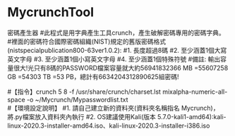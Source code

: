 # MycrunchTool
密碼產生器
#此程式是用字典產生工具crunch，產生破解密碼專用的密碼字典。
#裡面的密碼符合國際密碼組織(NIST)規定的舊版密碼格式(nistspecialpublication800-63ver1.0.2):
#1. 長度超過8碼
#2. 至少涵蓋1個大寫英文字母
#3. 至少涵蓋1個小寫英文字母
#4. 至少涵蓋1個特殊符號
#備註: 輸出容量很大!光只有8碼的PASSWORD檔案容量就大約56941832366 MB =55607258 GB =54303 TB =53 PB，總計有6634204312890625組密碼!

#【指令】crunch 5 8 -f /usr/share/crunch/charset.lst mixalpha-numeric-all-space -o ~/Mycrunch/Mypasswordlist.txt  
#【環境設定說明】
#1. 請自己建立新的資料夾(資料夾名稱指名 Mycrunch)，將.py檔案放入資料夾內執行
#2. OS建議使用Kali(版本 5.7.0-kali1-amd64):kali-linux-2020.3-installer-amd64.iso、kali-linux-2020.3-installer-i386.iso
